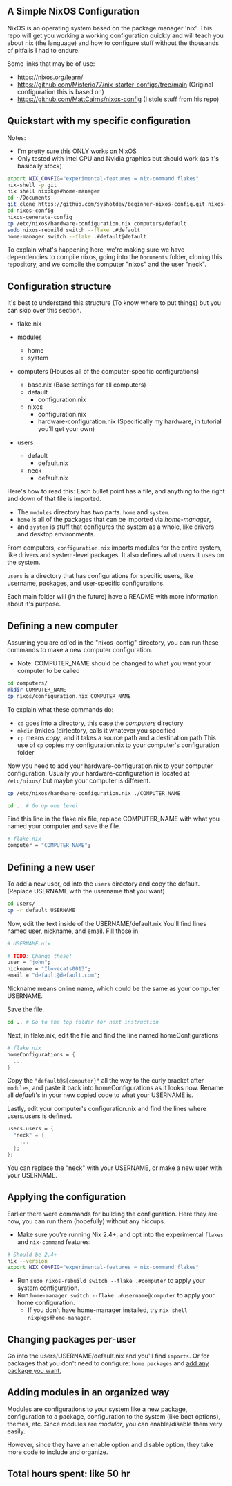 ## A Simple NixOS Configuration

NixOS is an operating system based on the package manager 'nix'.
This repo will get you working a working configuration quickly and will teach you 
about nix (the language) and how to configure stuff without the thousands of pitfalls I had to endure.

Some links that may be of use:

- https://nixos.org/learn/
- https://github.com/Misterio77/nix-starter-configs/tree/main (Original configuration this is based on)
- https://github.com/MattCairns/nixos-config (I stole stuff from his repo)

## Quickstart with my specific configuration

Notes: 
- I'm pretty sure this ONLY works on NixOS
- Only tested with Intel CPU and Nvidia graphics but should work (as it's basically stock)

```bash
export NIX_CONFIG="experimental-features = nix-command flakes"
nix-shell -p git
nix shell nixpkgs#home-manager
cd ~/Documents
git clone https://github.com/syshotdev/beginner-nixos-config.git nixos-config 
cd nixos-config
nixos-generate-config
cp /etc/nixos/hardware-configuration.nix computers/default
sudo nixos-rebuild switch --flake .#default
home-manager switch --flake .#default@default
```

To explain what's happening here, we're making sure we have dependencies to compile nixos,
going into the `Documents` folder, cloning this repository, and we compile the computer "nixos" and the user "neck".


## Configuration structure

It's best to understand this structure (To know where to put things) but you can skip over this section.

- flake.nix
- modules
  - home
  - system

- computers  (Houses all of the computer-specific configurations)
  - base.nix (Base settings for all computers)
  - default
    - configuration.nix
  - nixos
    - configuration.nix
    - hardware-configuration.nix (Specifically my hardware, in tutorial you'll get your own)

- users
  - default
    - default.nix
  - neck
    - default.nix

Here's how to read this:
Each bullet point has a file, and anything to the right and down of that file is imported.


- The `modules` directory has two parts. `home` and `system`.
- `home` is all of the packages that can be imported via *home-manager*,
- and `system` is stuff that configures the system as a whole, like drivers and desktop environments.

From computers, `configuration.nix` imports modules for the entire system, like drivers and system-level packages. 
It also defines what users it uses on the system.

`users` is a directory that has configurations for specific users, like username, packages, and
user-specific configurations.

Each main folder will (in the future) have a README with more information about it's purpose.

## Defining a new computer

Assuming you are cd'ed in the "nixos-config" directory, you can run these commands to make a new computer configuration.
- Note: COMPUTER_NAME should be changed to what you want your computer to be called
```bash
cd computers/
mkdir COMPUTER_NAME
cp nixos/configuration.nix COMPUTER_NAME
```
To explain what these commands do:
- `cd` goes into a directory, this case the *computers* directory
- `mkdir` (mk)es (dir)ectory, calls it whatever you specified
- `cp` means *copy*, and it takes a source path and a destination path 
This use of `cp` copies my configuration.nix to your computer's configuration folder

Now you need to add your hardware-configuration.nix to your computer configuration.
Usually your hardware-configuration is located at `/etc/nixos/` but maybe your computer is different.
```bash
cp /etc/nixos/hardware-configuration.nix ./COMPUTER_NAME
```

```bash
cd .. # Go up one level
```
Find this line in the flake.nix file, replace COMPUTER_NAME with what you named your computer and save the file.
```nix
# flake.nix
computer = "COMPUTER_NAME";
```

## Defining a new user

To add a new user, cd into the `users` directory and copy the default.
(Replace USERNAME with the username that you want)
```bash
cd users/
cp -r default USERNAME
```

Now, edit the text inside of the USERNAME/default.nix
You'll find lines named user, nickname, and email. Fill those in.
```nix
# USERNAME.nix

# TODO: Change these!
user = "john";
nickname = "Ilovecats0013";
email = "default@default.com";
```

Nickname means online name, which could be the same as your computer USERNAME.

Save the file.

```bash
cd .. # Go to the top folder for next instruction
```

Next, in flake.nix, edit the file and find the line named homeConfigurations
```nix
# flake.nix
homeConfigurations = {
  ...
}
```
Copy the `"default@${computer}"` all the way to the curly bracket after `modules`,
and paste it back into homeConfigurations as it looks now.
Rename all *default*'s in your new copied code to what your USERNAME is.

Lastly, edit your computer's configuration.nix and find the lines where users.users is defined.
```nix
users.users = {
  "neck" = {
    ...
  };
};
```
You can replace the "neck" with your USERNAME, or make a new user with your USERNAME.

## Applying the configuration

Earlier there were commands for building the configuration.
Here they are now, you can run them (hopefully) without any hiccups.

- Make sure you're running Nix 2.4+, and opt into the experimental `flakes` and `nix-command` features:
```bash
# Should be 2.4+
nix --version
export NIX_CONFIG="experimental-features = nix-command flakes"
```

- Run `sudo nixos-rebuild switch --flake .#computer` to apply your system
  configuration.
- Run `home-manager switch --flake .#username@computer` to apply your home
  configuration.
  - If you don't have home-manager installed, try `nix shell nixpkgs#home-manager`.

## Changing packages per-user

Go into the users/USERNAME/default.nix and you'll find `imports`.
Or for packages that you don't need to configure: `home.packages` and [add any package you want.](https://search.nixos.org)

## Adding modules in an organized way

Modules are configurations to your system like a new package, configuration to a package, configuration
to the system (like boot options), themes, etc. Since modules are *modular*, you can enable/disable them
very easily.

However, since they have an enable option and disable option, they take more code to include and organize.



## Total hours spent: like 50 hr
